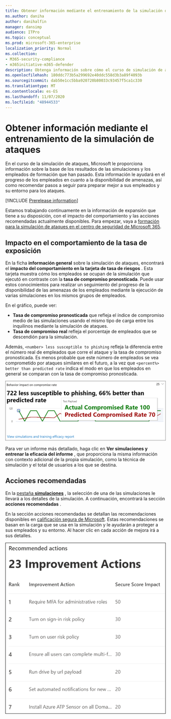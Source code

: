 ```yaml
---
title: Obtener información mediante el entrenamiento de la simulación de ataques
ms.author: daniha
author: danihalfin
manager: dansimp
audience: ITPro
ms.topic: conceptual
ms.prod: microsoft-365-enterprise
localization_priority: Normal
ms.collection:
- M365-security-compliance
- m365initiative-m365-defender
description: Obtenga información sobre cómo el curso de simulación de ataques de los empleados del efecto centro de seguridad de Microsoft 365 y obtenga información de los resultados de la simulación y el entrenamiento.
ms.openlocfilehash: 180ddc773b5a299692e40ddc558d3b3a89f4093b
ms.sourcegitcommit: dab50e1cc5bba920720b80033c93457f5ca1c330
ms.translationtype: MT
ms.contentlocale: es-ES
ms.lasthandoff: 11/07/2020
ms.locfileid: "48944533"
---
```

# <a name="gain-insights-through-attack-simulation-training"></a>Obtener información mediante el entrenamiento de la simulación de ataques

En el curso de la simulación de ataques, Microsoft le proporciona información sobre la base de los resultados de las simulaciones y los empleados de formación que han pasado. Esta información le ayudará en el progreso de los empleados en cuanto a la disponibilidad de amenazas, así como recomendar pasos a seguir para preparar mejor a sus empleados y su entorno para los ataques.

[!INCLUDE [Prerelease information](../includes/prerelease.md)]

Estamos trabajando continuamente en la información de expansión que tiene a su disposición, con el impacto del comportamiento y las acciones recomendadas actualmente disponibles.
Para empezar, vaya a [formación para la simulación de ataques en el centro de seguridad de Microsoft 365](https://security.microsoft.com/attacksimulator?viewid=overview).

## <a name="behavior-impact-on-compromise-rate"></a>Impacto en el comportamiento de la tasa de exposición

En la ficha **información general** sobre la simulación de ataques, encontrará el **impacto del comportamiento en la tarjeta de tasa de riesgos** . Esta tarjeta muestra cómo los empleados se ocupan de la simulación que ejecutó en contraste con la **tasa de compromiso pronosticada**. Puede usar estos conocimientos para realizar un seguimiento del progreso de la disponibilidad de las amenazas de los empleados mediante la ejecución de varias simulaciones en los mismos grupos de empleados.

En el gráfico, puede ver:

- **Tasa de compromiso pronosticada** que refleja el índice de compromiso medio de las simulaciones usando el mismo tipo de carga entre los inquilinos mediante la simulación de ataques.
- **Tasa de compromiso real** refleja el porcentaje de empleados que se descendión para la simulación.

Además, `<number> less susceptible to phishing` refleja la diferencia entre el número real de empleados que corre el ataque y la tasa de compromiso pronosticada. Es menos probable que este número de empleados se vea comprometido por ataques similares en el futuro, a la vez que `<percent%> better than predicted rate` indica el modo en que los empleados en general se comparan con la tasa de compromiso pronosticada.

![Tarjeta de impacto del comportamiento en información general de formación sobre simulación de ataques](../../media/attack-sim-preview-behavior-impact-card.png)

Para ver un informe más detallado, haga clic en **Ver simulaciones y entrenar la eficacia del informe** , que proporciona la misma información con contexto adicional de la propia simulación, como la técnica de simulación y el total de usuarios a los que se destina.

## <a name="recommended-actions"></a>Acciones recomendadas

En la [pestaña **simulaciones**](https://security.microsoft.com/attacksimulator?viewid=simulations) , la selección de una de las simulaciones le llevará a los detalles de la simulación. A continuación, encontrará la sección **acciones recomendadas** .

En la sección acciones recomendadas se detallan las recomendaciones disponibles en [calificación segura de Microsoft](../mtp/microsoft-secure-score.md). Estas recomendaciones se basan en la carga que se usa en la simulación y le ayudarán a proteger a sus empleados y su entorno. Al hacer clic en cada acción de mejora irá a sus detalles.

![Sección acciones de recomendación en el aprendizaje de simulación de ataques](../../media/attack-sim-preview-recommended-actions.png)